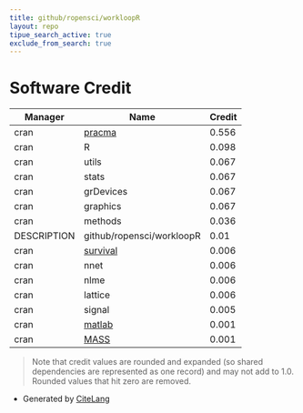 ```yaml
---
title: github/ropensci/workloopR
layout: repo
tipue_search_active: true
exclude_from_search: true
---
```

# Software Credit

|Manager|Name|Credit|
|-------|----|------|
|cran|[pracma](NA)|0.556|
|cran|R|0.098|
|cran|utils|0.067|
|cran|stats|0.067|
|cran|grDevices|0.067|
|cran|graphics|0.067|
|cran|methods|0.036|
|DESCRIPTION|github/ropensci/workloopR|0.01|
|cran|[survival](https://github.com/therneau/survival)|0.006|
|cran|nnet|0.006|
|cran|nlme|0.006|
|cran|lattice|0.006|
|cran|signal|0.005|
|cran|[matlab](http://cran.r-project.org/package=matlab)|0.001|
|cran|[MASS](http://www.stats.ox.ac.uk/pub/MASS4/)|0.001|


> Note that credit values are rounded and expanded (so shared dependencies are represented as one record) and may not add to 1.0. Rounded values that hit zero are removed.


- Generated by [CiteLang](https://github.com/vsoch/citelang)
